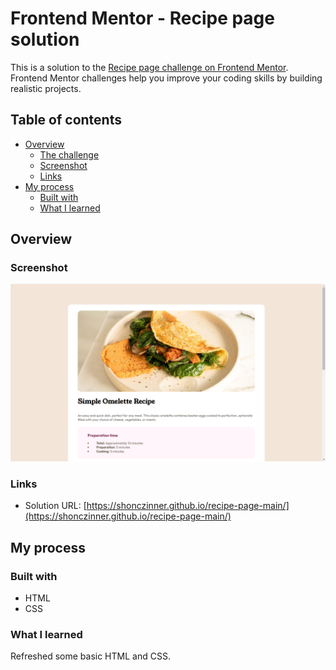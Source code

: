 # Frontend Mentor - Recipe page solution

This is a solution to the [Recipe page challenge on Frontend Mentor](https://www.frontendmentor.io/challenges/recipe-page-KiTsR8QQKm). Frontend Mentor challenges help you improve your coding skills by building realistic projects. 

## Table of contents

- [Overview](#overview)
  - [The challenge](#the-challenge)
  - [Screenshot](#screenshot)
  - [Links](#links)
- [My process](#my-process)
  - [Built with](#built-with)
  - [What I learned](#what-i-learned)


## Overview

### Screenshot

![See the screenshot here.](https://raw.githubusercontent.com/shonczinner/recipe-page-main/main/screenshot.PNG)

### Links

- Solution URL: [https://shonczinner.github.io/recipe-page-main/](https://shonczinner.github.io/recipe-page-main/)

## My process

### Built with

- HTML
- CSS

### What I learned

Refreshed some basic HTML and CSS.


